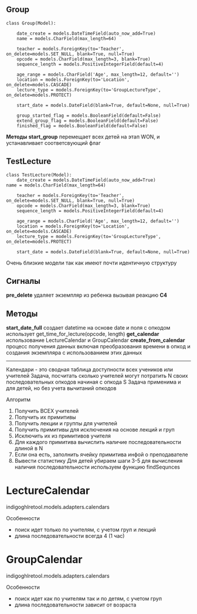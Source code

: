 ## Group

    class Group(Model):
    
        date_create = models.DateTimeField(auto_now_add=True)
        name = models.CharField(max_length=64)
    
        teacher = models.ForeignKey(to='Teacher', on_delete=models.SET_NULL, blank=True, null=True)
        opcode = models.CharField(max_length=3, blank=True)
        sequence_length = models.PositiveIntegerField(default=4)
    
        age_range = models.CharField('Age', max_length=12, default='')
        location = models.ForeignKey(to='Location', on_delete=models.CASCADE)
        lecture_type = models.ForeignKey(to='GroupLectureType', on_delete=models.PROTECT)
    
        start_date = models.DateField(blank=True, default=None, null=True)
    
        group_started_flag = models.BooleanField(default=False)
        extend_group_flag = models.BooleanField(default=False)
        finished_flag = models.BooleanField(default=False)

**Методы**
**start_group**
перемещает всех детей на этап WON, и устанавливает соответсвующий флаг

## TestLecture

    class TestLecture(Model):
	    date_create = models.DateTimeField(auto_now_add=True)
    name = models.CharField(max_length=64)

	    teacher = models.ForeignKey(to='Teacher', on_delete=models.SET_NULL, blank=True, null=True)
	    opcode = models.CharField(max_length=3, blank=True)
	    sequence_length = models.PositiveIntegerField(default=4)

	    age_range = models.CharField('Age', max_length=12, default='')
	    location = models.ForeignKey(to='Location', on_delete=models.CASCADE)
	    lecture_type = models.ForeignKey(to='GroupLectureType', on_delete=models.PROTECT)

	    start_date = models.DateField(blank=True, default=None, null=True)

Очень близкие модели так как имеют почти идентичную структуру

## Сигналы
**pre_delete**
удаляет экземпляр из ребенка вызывая реакцию **C4**
## Методы
**start_date_full**
создает datetime на основе date и поля с опкодом
использует get_time_for_lecture(opcode, length)
**get_calendar**
использование LectureCalendar и GroupCalendar
**create_from_calendar**
процесс получения данных включая преобразования времени в опкод и создания экземпляра с использованием этих данных



---
Календари - это сводная таблица доступности всех учеников или учителей
Задача, посчитать сколько учителей могут потратить N своих последовательных опкодов начиная с опкода S
Задача применима и для детей, но без учета вычитаний опкодов

Алгоритм
1. Получить ВСЕХ учителей
2. Получить их примитивы
3. Получить лекции и группы для учителей
4. Получить примитивы для исключения на основе лекций и груп
5. Исключить их из примитивов учителя
6. Для каждого примитива вычислить наличие последовательности длиной в N
7. Если она есть, заполнить ячейку примитива инфой о преподавателе
8. Вывести статистику
Для детей убираем шаги 3-5
для вычисления наличия последовательности используем функцию findSequnces

# LectureCalendar
indigoghlretool.models.adapters.calendars

Особенности

 - поиcк идет только по учителям, с учетом груп и лекций
 - длина последовательности всегда 4 (1 час)

# GroupCalendar
indigoghlretool.models.adapters.calendars

Особенности

 - поиcк идет как по учителям так и по детям, с учетом груп
 - длина последовательности зависит от возраста
